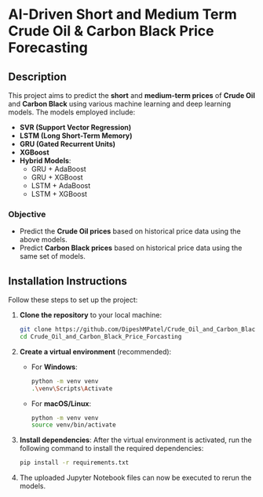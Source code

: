 # AI-Driven Short and Medium Term Crude Oil & Carbon Black Price Forecasting

## Description

This project aims to predict the **short** and **medium-term prices** of **Crude Oil** and **Carbon Black** using various machine learning and deep learning models. The models employed include:

- **SVR (Support Vector Regression)**
- **LSTM (Long Short-Term Memory)**
- **GRU (Gated Recurrent Units)**
- **XGBoost**
- **Hybrid Models**:
  - GRU + AdaBoost
  - GRU + XGBoost
  - LSTM + AdaBoost
  - LSTM + XGBoost

### Objective
- Predict the **Crude Oil prices** based on historical price data using the above models.
- Predict **Carbon Black prices** based on historical price data using the same set of models.

## Installation Instructions

Follow these steps to set up the project:

1. **Clone the repository** to your local machine:
   ```bash
   git clone https://github.com/DipeshMPatel/Crude_Oil_and_Carbon_Black_Price_Forcasting.git
   cd Crude_Oil_and_Carbon_Black_Price_Forcasting

2. **Create a virtual environment** (recommended):
   - For **Windows**:
     ```bash
     python -m venv venv
     .\venv\Scripts\Activate
     ```
   - For **macOS/Linux**:
     ```bash
     python -m venv venv
     source venv/bin/activate
     ```

3. **Install dependencies**:
   After the virtual environment is activated, run the following command to install the required dependencies:
   ```bash
   pip install -r requirements.txt

4. The uploaded Jupyter Notebook files can now be executed to rerun the models.

